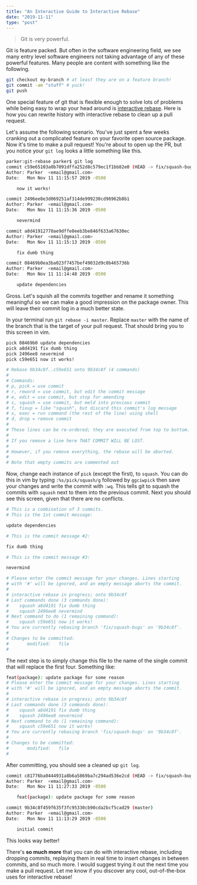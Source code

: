 ```yaml
---
title: "An Interactive Guide to Interactive Rebase"
date: "2019-11-11"
type: "post"
---
```


> Git is very powerful. 

Git is feature packed. But often in the software engineering field, we see many entry level software engineers not taking advantage of any of these powerful features. Many people are content with something like the following.

```sh
git checkout my-branch # at least they are on a feature branch!
git commit -am "stuff" # yuck!
git push
```

One special feature of git that is flexible enough to solve lots of problems while being easy to wrap your head around is [interactive rebase](https://git-scm.com/book/en/v2/Git-Tools-Rewriting-History). Here is how you can rewrite history with interactive rebase to clean up a pull request. 

Let's assume the following scenario. You've just spent a few weeks cranking out a complicated feature on your favorite open source package. Now it's time to make a pull request! You're about to open up the PR, but you notice your `git log` looks a little something like this. 
```sh
parker:git-rebase parker$ git log
commit c59e65103a0b7091dffa252d8c579ec1f1bb82e0 (HEAD -> fix/squash-bugs)
Author: Parker  <email@gmail.com>
Date:   Mon Nov 11 11:15:57 2019 -0500

    now it works!

commit 2496ee8e3d069251af314de999230cd96962b8b1
Author: Parker  <email@gmail.com>
Date:   Mon Nov 11 11:15:36 2019 -0500

    nevermind

commit a8d41912770ae9dffe0eeb3be846f633a67630ec
Author: Parker  <email@gmail.com>
Date:   Mon Nov 11 11:15:13 2019 -0500

    fix dumb thing

commit 08469b0ea3ba023f7457bef49032d9c0b465736b
Author: Parker  <email@gmail.com>
Date:   Mon Nov 11 11:14:48 2019 -0500

    update dependencies
```

Gross. Let's squish all the commits together and rename it something meaningful so we can make a good impression on the package owner. This will leave their commit log in a much better state. 

In your terminal run `git rebase -i master`. Replace `master` with the name of the branch that is the target of your pull request. That should bring you to this screen in vim.

```sh
pick 08469b0 update dependencies
pick a8d4191 fix dumb thing
pick 2496ee8 nevermind
pick c59e651 now it works!

# Rebase 9b34c8f..c59e651 onto 9b34c8f (4 commands)
#
# Commands:
# p, pick = use commit
# r, reword = use commit, but edit the commit message
# e, edit = use commit, but stop for amending
# s, squash = use commit, but meld into previous commit
# f, fixup = like "squash", but discard this commit's log message
# x, exec = run command (the rest of the line) using shell
# d, drop = remove commit
#
# These lines can be re-ordered; they are executed from top to bottom.
#
# If you remove a line here THAT COMMIT WILL BE LOST.
#
# However, if you remove everything, the rebase will be aborted.
#
# Note that empty commits are commented out
```

Now, change each instance of `pick` (except the first), to `squash`. You can do this in vim by typing `:%s/pick/squash/g` followed by `ggciwpick` then save your changes and write the commit with `:wq`. This tells git to squash the commits with `squash` next to them into the previous commit. Next you should see this screen, given that there are no conflicts. 

```sh
# This is a combination of 3 commits.
# This is the 1st commit message:

update dependencies

# This is the commit message #2:

fix dumb thing

# This is the commit message #3:

nevermind

# Please enter the commit message for your changes. Lines starting
# with '#' will be ignored, and an empty message aborts the commit.
#
# interactive rebase in progress; onto 9b34c8f
# Last commands done (3 commands done):
#    squash a8d4191 fix dumb thing
#    squash 2496ee8 nevermind
# Next command to do (1 remaining command):
#    squash c59e651 now it works!
# You are currently rebasing branch 'fix/squash-bugs' on '9b34c8f'.
#
# Changes to be committed:
#       modified:   file
#
```

The next step is to simply change this file to the name of the single commit that will replace the first four. Something like: 

```sh
feat(package): update package for some reason
# Please enter the commit message for your changes. Lines starting
# with '#' will be ignored, and an empty message aborts the commit.
#
# interactive rebase in progress; onto 9b34c8f
# Last commands done (3 commands done):
#    squash a8d4191 fix dumb thing
#    squash 2496ee8 nevermind
# Next command to do (1 remaining command):
#    squash c59e651 now it works!
# You are currently rebasing branch 'fix/squash-bugs' on '9b34c8f'.
#
# Changes to be committed:
#       modified:   file
#
```

After committing, you should see a cleaned up `git log`. 

```sh
commit c81776ba0444931a8b6a5869ba7c294ad536e2cd (HEAD -> fix/squash-bugs)
Author: Parker  <email@gmail.com>
Date:   Mon Nov 11 11:27:33 2019 -0500

    feat(package): update package for some reason

commit 9b34c8f459f635f3fc95330cb90cda2bcf5cad29 (master)
Author: Parker  <email@gmail.com>
Date:   Mon Nov 11 11:13:29 2019 -0500

    initial commit
```

This looks way better! 

There's **so much more** that you can do with interactive rebase, including dropping commits, replaying them in real time to insert changes in between commits, and so much more. I would suggest trying it out the next time you make a pull request. Let me know if you discover any cool, out-of-the-box uses for interactive rebase!

